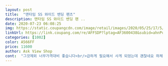 ```yaml
---
layout: post 
title:  "맨타임 SS 와이드 밴딩 팬츠" 
description: 맨타임 SS 와이드 밴딩 팬 ..
date: 2020-07-23 06:08:25 
img: https://static.coupangcdn.com/image/retail/images/2020/05/25/17/5/2f79fc71-95f6-4d73-990a-4c28f1cf756a.jpg 
linkUrl: https://link.coupang.com/re/AFFSDP?lptag=AF3600438&subid=ahnPublicAsk&pageKey=1621270044&itemId=2766493000&vendorItemId=70756354763&traceid=V0-113-3a8b3385751fece4 
categories: [1002] 
color: A566FF 
price: 11600 
author: Ask View Shop 
cont:  "그것제외 너무가격대비 좋습니다<br/>급하게 필요해서 사게 되었는데 괜찮네요 하체가 통통한 편이어서 좀 통이 넓은 바지를 찾고 있엇는데 이 바지가 제가 찾는 바지였네요ㅋㅋ<br/>질감이 예상했던 것과는 좀 다른데 마음에 듬<br/>첫 손빨래때 물이조금 빠지긴하지만<br/>" 
---
```

